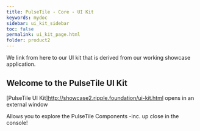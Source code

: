 ```yaml
---
title: PulseTile - Core - UI Kit
keywords: mydoc
sidebar: ui_kit_sidebar
toc: false
permalink: ui_kit_page.html
folder: product2
---
```


We link from here to our UI kit that is derived from our working showcase application.

## Welcome to the PulseTile UI Kit

[PulseTile UI Kit]http://showcase2.ripple.foundation/ui-kit.html
opens in an external window

Allows you to explore the PulseTile Components -inc. up close in the console!

